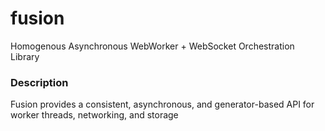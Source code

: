 # fusion
Homogenous Asynchronous WebWorker + WebSocket Orchestration Library

### Description
Fusion provides a consistent, asynchronous, and generator-based API for worker threads, networking, and storage
